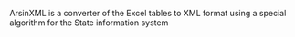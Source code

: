 ArsinXML is a converter of the Excel tables to XML format using a special algorithm for the State information system
